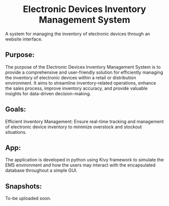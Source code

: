 # <center> Electronic Devices Inventory Management System </center>
A system for managing the inventory of electronic devices through an website interface.

## Purpose:
<p> The purpose of the Electronic Devices Inventory Management System is to provide a comprehensive and user-friendly solution for efficiently managing the inventory of electronic devices within a retail or distribution environment. It aims to streamline inventory-related operations, enhance the sales process, improve inventory accuracy, and provide valuable insights for data-driven decision-making. </p>

## Goals:
<p> Efficient Inventory Management: Ensure real-time tracking and management of electronic device inventory to minimize overstock and stockout situations. </p>

## App:
<p> The application is developed in python using Kivy framework to simulate the EMS environment and how the users may interact with the encapsulated database throughout a simple GUI. </p>

## Snapshots:
<p> To-be uploaded soon. </p>